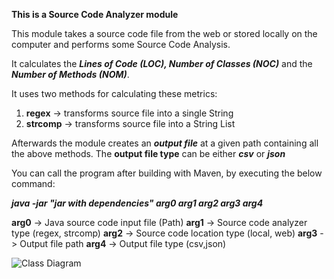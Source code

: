 **This is a Source Code Analyzer module**

This module takes a source code file from the web or stored locally on the computer and performs some Source Code Analysis.

It calculates the ***Lines of Code (LOC), Number of Classes (NOC)*** and the ***Number of Methods (NOM)***.

It uses two methods for calculating these metrics:

1. **regex** -> transforms source file into a single String
2. **strcomp** -> transforms source file into a String List

Afterwards the module creates an ***output file*** at a given path containing all the above methods. 
The **output file type** can be either ***csv*** or ***json***

You can call the program after building with Maven, by executing the below command:

***java -jar "jar with dependencies" arg0 arg1 arg2 arg3 arg4***

**arg0** -> Java source code input file (Path)
**arg1** -> Source code analyzer type (regex, strcomp)
**arg2** -> Source code location type (local, web)
**arg3** -> Output file path 
**arg4** -> Output file type (csv,json)

![Class Diagram](./images/ClassDiagram?raw=true "Class Diafram")
